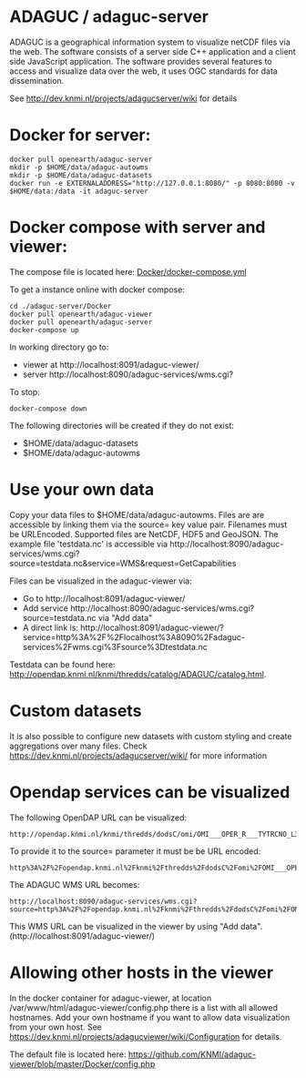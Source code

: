# ADAGUC / adaguc-server
ADAGUC is a geographical information system to visualize netCDF files via the web. The software consists of a server side C++ application and a client side JavaScript application. The software provides several features to access and visualize data over the web, it uses OGC standards for data dissemination.

See http://dev.knmi.nl/projects/adagucserver/wiki for details

# Docker for server:
```
docker pull openearth/adaguc-server
mkdir -p $HOME/data/adaguc-autowms
mkdir -p $HOME/data/adaguc-datasets
docker run -e EXTERNALADDRESS="http://127.0.0.1:8080/" -p 8080:8080 -v $HOME/data:/data -it adaguc-server 

```

# Docker compose with server and viewer:

The compose file is located here: [Docker/docker-compose.yml](Docker/docker-compose.yml)
                     
To get a instance online with docker compose: 
```
cd ./adaguc-server/Docker
docker pull openearth/adaguc-viewer
docker pull openearth/adaguc-server
docker-compose up 
```
In working directory go to:
* viewer at http://localhost:8091/adaguc-viewer/ 
* server http://localhost:8090/adaguc-services/wms.cgi? 

To stop:
```
docker-compose down
```

The following directories will be created if they do not exist:
* $HOME/data/adaguc-datasets 
* $HOME/data/adaguc-autowms 

# Use your own data
Copy your data files to $HOME/data/adaguc-autowms. Files are are accessible by linking them via the source= key value pair. Filenames must be URLEncoded. Supported files are NetCDF, HDF5 and GeoJSON.
The example file 'testdata.nc' is accessible via http://localhost:8090/adaguc-services/wms.cgi?source=testdata.nc&service=WMS&request=GetCapabilities

Files can be visualized in the adaguc-viewer via:
* Go to http://localhost:8091/adaguc-viewer/
* Add service http://localhost:8090/adaguc-services/wms.cgi?source=testdata.nc via "Add data"
* A direct link is: http://localhost:8091/adaguc-viewer/?service=http%3A%2F%2Flocalhost%3A8090%2Fadaguc-services%2Fwms.cgi%3Fsource%3Dtestdata.nc

Testdata can be found here: http://opendap.knmi.nl/knmi/thredds/catalog/ADAGUC/catalog.html. 

# Custom datasets
It is also possible to configure new datasets with custom styling and create aggregations over many files. Check https://dev.knmi.nl/projects/adagucserver/wiki/ for more information

# Opendap services can be visualized

The following OpenDAP URL can be visualized:
```
http://opendap.knmi.nl/knmi/thredds/dodsC/omi/OMI___OPER_R___TYTRCNO_L3/TYTRCNO/OMI___OPER_R___TYTRCNO_3.nc
```
To provide it to the source=<file location> parameter it must be be URL encoded:
```
http%3A%2F%2Fopendap.knmi.nl%2Fknmi%2Fthredds%2FdodsC%2Fomi%2FOMI___OPER_R___TYTRCNO_L3%2FTYTRCNO%2FOMI___OPER_R___TYTRCNO_3.nc
```

The ADAGUC WMS URL becomes: 
```
http://localhost:8090/adaguc-services/wms.cgi?source=http%3A%2F%2Fopendap.knmi.nl%2Fknmi%2Fthredds%2FdodsC%2Fomi%2FOMI___OPER_R___TYTRCNO_L3%2FTYTRCNO%2FOMI___OPER_R___TYTRCNO_3.nc&service=wms&request=getcapabilities
```

This WMS URL can be visualized in the viewer by using "Add data". (http://localhost:8091/adaguc-viewer/)

# Allowing other hosts in the viewer

In the docker container for adaguc-viewer, at location /var/www/html/adaguc-viewer/config.php there is a list with all allowed hostnames. Add your own hostname if you want to allow data visualization from your own host. See https://dev.knmi.nl/projects/adagucviewer/wiki/Configuration for details.

The default file is located here: https://github.com/KNMI/adaguc-viewer/blob/master/Docker/config.php
